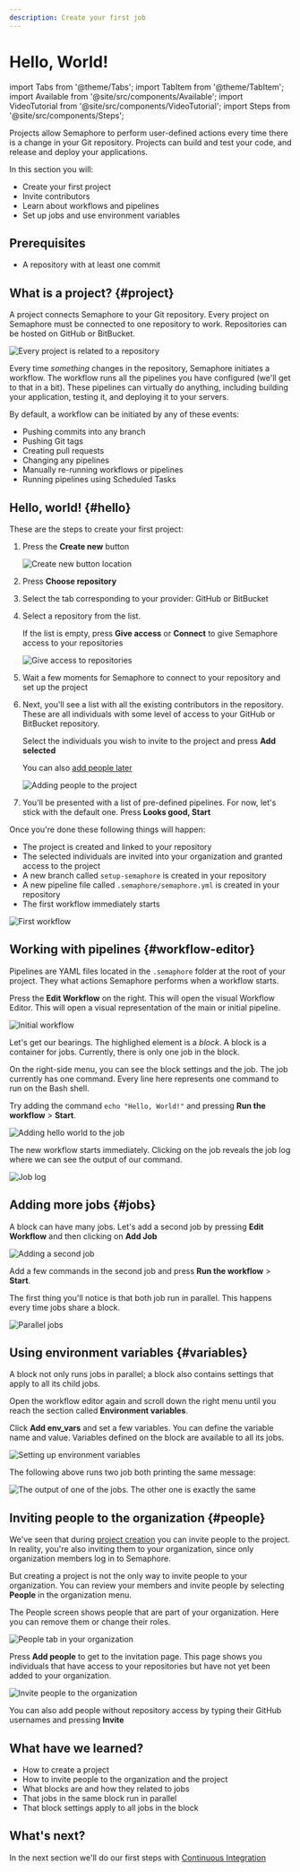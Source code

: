 ```yaml
---
description: Create your first job
---
```


# Hello, World!


import Tabs from '@theme/Tabs';
import TabItem from '@theme/TabItem';
import Available from '@site/src/components/Available';
import VideoTutorial from '@site/src/components/VideoTutorial';
import Steps from '@site/src/components/Steps';

Projects allow Semaphore to perform user-defined actions every time there is a change in your Git repository. Projects can build and test your code, and release and deploy your applications.

In this section you will:

- Create your first project
- Invite contributors 
- Learn about workflows and pipelines
- Set up jobs and use environment variables

## Prerequisites

- A repository with at least one commit

## What is a project? {#project}

A project connects Semaphore to your Git repository. Every project on Semaphore must be connected to one repository to work. Repositories can be hosted on GitHub or BitBucket.

![Every project is related to a repository](./img/project-repo.jpg)

Every time *something* changes in the repository, Semaphore initiates a workflow. The workflow runs all the pipelines you have configured (we'll get to that in a bit). These pipelines can virtually do anything, including building your application, testing it, and deploying it to your servers.

By default, a workflow can be initiated by any of these events:

- Pushing commits into any branch
- Pushing Git tags
- Creating pull requests
- Changing any pipelines
- Manually re-running workflows or pipelines
- Running pipelines using Scheduled Tasks

## Hello, world! {#hello}

These are the steps to create your first project:

<Steps>

1. Press the **Create new** button 

    ![Create new button location](./img/create-new.jpg)

2. Press **Choose repository**
3. Select the tab corresponding to your provider: GitHub or BitBucket
4. Select a repository from the list.

     If the list is empty, press **Give access** or **Connect** to give Semaphore access to your repositories

     ![Give access to repositories](./img/give-access.jpg)

5. Wait a few moments for Semaphore to connect to your repository and set up the project

6. Next, you'll see a list with all the existing contributors in the repository. These are all individuals with some level of access to your GitHub or BitBucket repository.

    Select the individuals you wish to invite to the project and press **Add selected** 

    You can also [add people later](#people)

    ![Adding people to the project](./img/add-people-project.jpg)

7. You'll be presented with a list of pre-defined pipelines. For now, let's stick with the default one. Press **Looks good, Start**

</Steps>

Once you're done these following things will happen:

- The project is created and linked to your repository
- The selected individuals are invited into your organization and granted access to the project
- A new branch called `setup-semaphore` is created in your repository
- A new pipeline file called `.semaphore/semaphore.yml` is created in your repository
- The first workflow immediately starts

![First workflow](./img/first-workflow.jpg)

## Working with pipelines {#workflow-editor}

Pipelines are YAML files located in the `.semaphore` folder at the root of your project. They what actions Semaphore performs when a workflow starts.

Press the **Edit Workflow** on the right. This will open the visual Workflow Editor. This will open a visual representation of the main or initial pipeline.

![Initial workflow](./img/initial-workflow1.jpg)

Let's get our bearings. The highlighed element is a *block*. A block is a container for jobs. Currently, there is only one job in the block.

On the right-side menu, you can see the block settings and the job. The job currently has one command. Every line here represents one command to run on the Bash shell.

Try adding the command `echo "Hello, World!"` and pressing **Run the workflow** > **Start**.

![Adding hello world to the job](./img/hello-world-editor1.jpg)

The new workflow starts immediately. Clicking on the job reveals the job log where we can see the output of our command.

![Job log](./img/hello-world-output1.jpg)

## Adding more jobs {#jobs}

A block can have many jobs. Let's add a second job by pressing **Edit Workflow** and then clicking on **Add Job**

![Adding a second job](./img/add-job.jpg)

Add a few commands in the second job and press  **Run the workflow** > **Start**.

The first thing you'll notice is that both job run in parallel. This happens every time jobs share a block.

![Parallel jobs](./img/parallel-jobs.jpg)

## Using environment variables {#variables}

A block not only runs jobs in parallel; a block also contains settings that apply to all its child jobs.

Open the workflow editor again and scroll down the right menu until you reach the section called **Environment variables**.

Click **Add env_vars** and set a few variables. You can define the variable name and value. Variables defined on the block are available to all its jobs.

![Setting up environment variables](./img/environment-variables1.jpg)

The following above runs two job both printing the same message:

![The output of one of the jobs. The other one is exactly the same](./img/env-vars-log.jpg)

## Inviting people to the organization {#people}

We've seen that during [project creation](#project) you can invite people to the project. In reality, you're also inviting them to your organization, since only organization members log in to Semaphore.

But creating a project is not the only way to invite people to your organization. You can review your members and invite people by selecting **People** in the organization menu.

The People screen shows people that are part of your organization. Here you can remove them or change their roles.

![People tab in your organization](./img/people-tab.jpg)

Press **Add people** to get to the invitation page. This page shows you individuals that have access to your repositories but have not yet been added to your organization.

![Invite people to the organization](./img/invite-people.jpg)

You can also add people without repository access by typing their GitHub usernames and pressing **Invite**

## What have we learned?

- How to create a project
- How to invite people to the organization and the project
- What blocks are and how they related to jobs
- That jobs in the same block run in parallel
- That block settings apply to all jobs in the block

## What's next?

In the next section we'll do our first steps with [Continuous Integration](./continuous-integration)
